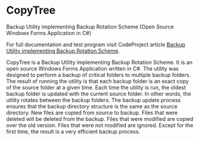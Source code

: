 # CopyTree
Backup Utility implementing Backup Rotation Scheme (Open Source Windows Forms Application in C#)

For full documentation and test program visit CodeProject article <a href="https://www.codeproject.com/Articles/1223887/Backup-Utility-implementing-Backup-Rotation-Scheme">Backup Utility implementing Backup Rotation Scheme</a>.

CopyTree is a Backup Utility implementing Backup Rotation Scheme. It is an open source Windows Forms Application written in C#. The utility was designed to perform a backup of critical folders to multiple backup folders. The result of running the utility is that each backup folder is an exact copy of the source folder at a given time. Each time the utility is run, the oldest backup folder is updated with the current source folder. In other words, the utility rotates between the backup folders. The backup update process ensures that the backup directory structure is the same as the source directory. New files are copied from source to backup. Files that were deleted will be deleted from the backup. Files that were modified are copied over the old version. Files that were not modified are ignored. Except for the first time, the result is a very efficient backup process.
